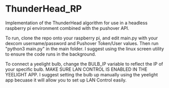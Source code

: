 # ThunderHead_RP
Implementation of the ThunderHead algorithm for use in a headless raspberry pi environment combined with the pushover API. 

To run, clone the repo onto your raspberry pi, and edit main.py with your dexcom username/password and Pushover Token/User values. Then run "python3 main.py" in the main folder. I suggest using the linux screen utility to ensure the code runs in the background.

To connect a yeelight bulb, change the BULB_IP variable to reflect the IP of your specific bulb. MAKE SURE LAN CONTROL IS ENABLED IN THE YEELIGHT APP. I suggest setting the bulb up manually using the yeelight app becuase it will allow you to set up LAN Control easily. 
